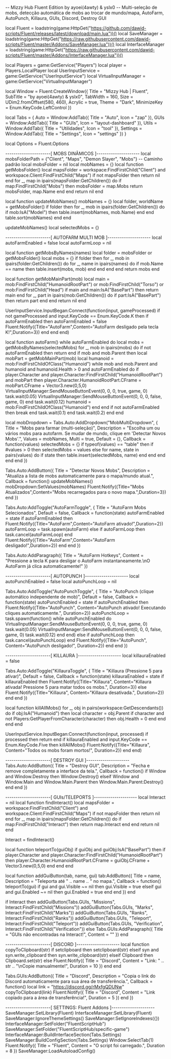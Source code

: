 -- Mizzy Hub Fluent Edition by ayoei(4awty) & yslx0
-- Multi-seleção de mobs, detecção automática de mobs ao trocar de mundo/mapa, AutoFarm, AutoPunch, Killaura, GUIs, Discord, Destroy GUI

local Fluent = loadstring(game:HttpGet("https://github.com/dawid-scripts/Fluent/releases/latest/download/main.lua"))()
local SaveManager = loadstring(game:HttpGet("https://raw.githubusercontent.com/dawid-scripts/Fluent/master/Addons/SaveManager.lua"))()
local InterfaceManager = loadstring(game:HttpGet("https://raw.githubusercontent.com/dawid-scripts/Fluent/master/Addons/InterfaceManager.lua"))()

local Players = game:GetService("Players")
local player = Players.LocalPlayer
local UserInputService = game:GetService("UserInputService")
local VirtualInputManager = game:GetService("VirtualInputManager")

local Window = Fluent:CreateWindow({
    Title = "Mizzy Hub | Fluent",
    SubTitle = "by ayoei(4awty) & yslx0",
    TabWidth = 160,
    Size = UDim2.fromOffset(580, 460),
    Acrylic = true,
    Theme = "Dark",
    MinimizeKey = Enum.KeyCode.LeftControl
})

local Tabs = {
    Auto = Window:AddTab({ Title = "Auto", Icon = "zap" }),
    GUIs = Window:AddTab({ Title = "GUIs", Icon = "layout-dashboard" }),
    Utils = Window:AddTab({ Title = "Utilidades", Icon = "tool" }),
    Settings = Window:AddTab({ Title = "Settings", Icon = "settings" })
}

local Options = Fluent.Options

----------------------[ MOBS DINÂMICOS ]---------------------
local mobsFolderPath = {"Client", "Maps", "Demon Slayer", "Mobs"} -- Caminho padrão
local mobsFolder = nil
local mobNames = {}
local function getMobsFolder()
    local mapsFolder = workspace:FindFirstChild("Client") and workspace.Client:FindFirstChild("Maps")
    if not mapsFolder then return nil end
    for _, map in ipairs(mapsFolder:GetChildren()) do
        if map:FindFirstChild("Mobs") then
            mobsFolder = map.Mobs
            return mobsFolder, map.Name
        end
    end
    return nil
end

local function updateMobNames()
    mobNames = {}
    local folder, worldName = getMobsFolder()
    if folder then
        for _, mob in ipairs(folder:GetChildren()) do
            if mob:IsA("Model") then
                table.insert(mobNames, mob.Name)
            end
        end
        table.sort(mobNames)
    end
end

updateMobNames()
local selectedMobs = {}

----------------------[ AUTOFARM MULTI MOB ]---------------------
local autoFarmEnabled = false
local autoFarmLoop = nil

local function getMobsByNames(names)
    local folder = mobsFolder or getMobsFolder()
    local mobs = {}
    if folder then
        for _, mob in ipairs(folder:GetChildren()) do
            for _, name in ipairs(names) do
                if mob.Name == name then
                    table.insert(mobs, mob)
                end
            end
        end
    end
    return mobs
end

local function getMobMainPart(mob)
    local main = mob:FindFirstChild("HumanoidRootPart") or mob:FindFirstChild("Torso") or mob:FindFirstChild("Head")
    if main and main:IsA("BasePart") then return main end
    for _, part in ipairs(mob:GetChildren()) do
        if part:IsA("BasePart") then return part end
    end
    return nil
end

UserInputService.InputBegan:Connect(function(input, gameProcessed)
    if not gameProcessed and input.KeyCode == Enum.KeyCode.K then
        if autoFarmEnabled then
            autoFarmEnabled = false
            Fluent:Notify({Title="AutoFarm",Content="AutoFarm desligado pela tecla K!",Duration=3})
        end
    end
end)

local function autoFarm()
    while autoFarmEnabled do
        local mobs = getMobsByNames(selectedMobs)
        for _, mob in ipairs(mobs) do
            if not autoFarmEnabled then return end
            if mob and mob.Parent then
                local mobPart = getMobMainPart(mob)
                local humanoid = mob:FindFirstChildOfClass("Humanoid")
                while mob and mob.Parent and humanoid and humanoid.Health > 0 and autoFarmEnabled do
                    if player.Character and player.Character:FindFirstChild("HumanoidRootPart") and mobPart then
                        player.Character.HumanoidRootPart.CFrame = mobPart.CFrame + Vector3.new(0,5,0)
                        VirtualInputManager:SendMouseButtonEvent(0, 0, 0, true, game, 0)
                        task.wait(0.05)
                        VirtualInputManager:SendMouseButtonEvent(0, 0, 0, false, game, 0)
                    end
                    task.wait(0.12)
                    humanoid = mob:FindFirstChildOfClass("Humanoid")
                end
            end
            if not autoFarmEnabled then break end
            task.wait(0.1)
        end
        task.wait(0.2)
    end
end

local mobDropdown = Tabs.Auto:AddDropdown("MobMultiDropdown", {
    Title = "Mobs para farmar (multi-seleção)",
    Description = "Escolha um ou vários mobs para autofarm. Se mudar de mundo, clique em 'Detectar Novos Mobs'.",
    Values = mobNames,
    Multi = true,
    Default = {},
    Callback = function(values)
        selectedMobs = {}
        if typeof(values) == "table" then
            if #values > 0 then
                selectedMobs = values
            else
                for name, state in pairs(values) do
                    if state then table.insert(selectedMobs, name) end
                end
            end
        end
    end
})

Tabs.Auto:AddButton({
    Title = "Detectar Novos Mobs",
    Description = "Atualiza a lista de mobs automaticamente para o mapa/mundo atual.",
    Callback = function()
        updateMobNames()
        mobDropdown:SetValues(mobNames)
        Fluent:Notify({Title="Mobs Atualizados",Content="Mobs recarregados para o novo mapa.",Duration=3})
    end
})

Tabs.Auto:AddToggle("AutoFarmToggle", {
    Title = "AutoFarm Mobs Selecionados",
    Default = false,
    Callback = function(state)
        autoFarmEnabled = state
        if autoFarmEnabled then
            Fluent:Notify({Title="AutoFarm",Content="AutoFarm ativado!",Duration=2})
            autoFarmLoop = task.spawn(autoFarm)
        else
            if autoFarmLoop then
                task.cancel(autoFarmLoop)
            end
            Fluent:Notify({Title="AutoFarm",Content="AutoFarm desligado!",Duration=2})
        end
    end
})

Tabs.Auto:AddParagraph({
    Title = "AutoFarm Hotkeys",
    Content = "Pressione a tecla K para desligar o AutoFarm instantaneamente.\nO AutoFarm já clica automaticamente!"
})

----------------------[ AUTOPUNCH ]---------------------
local autoPunchEnabled = false
local autoPunchLoop = nil

Tabs.Auto:AddToggle("AutoPunchToggle", {
    Title = "AutoPunch (clique automático independente de mob)",
    Default = false,
    Callback = function(state)
        autoPunchEnabled = state
        if autoPunchEnabled then
            Fluent:Notify({Title="AutoPunch", Content="AutoPunch ativado! Executando cliques automaticamente.", Duration=2})
            autoPunchLoop = task.spawn(function()
                while autoPunchEnabled do
                    VirtualInputManager:SendMouseButtonEvent(0, 0, 0, true, game, 0)
                    task.wait(0.05)
                    VirtualInputManager:SendMouseButtonEvent(0, 0, 0, false, game, 0)
                    task.wait(0.12)
                end
            end)
        else
            if autoPunchLoop then
                task.cancel(autoPunchLoop)
            end
            Fluent:Notify({Title="AutoPunch", Content="AutoPunch desligado!", Duration=2})
        end
    end
})

----------------------[ KILLAURA ]---------------------
local killauraEnabled = false

Tabs.Auto:AddToggle("KillauraToggle", {
    Title = "Killaura (Pressione 5 para ativar)",
    Default = false,
    Callback = function(state)
        killauraEnabled = state
        if killauraEnabled then
            Fluent:Notify({Title="Killaura", Content="Killaura ativada! Pressione 5 para matar todos os mobs.", Duration=3})
        else
            Fluent:Notify({Title="Killaura", Content="Killaura desativada.", Duration=2})
        end
    end
})

local function killAllMobs()
    for _, obj in pairs(workspace:GetDescendants()) do
        if obj:IsA("Humanoid") then
            local character = obj.Parent
            if character and not Players:GetPlayerFromCharacter(character) then
                obj.Health = 0
            end
        end
    end
end

UserInputService.InputBegan:Connect(function(input, processed)
    if processed then return end
    if killauraEnabled and input.KeyCode == Enum.KeyCode.Five then
        killAllMobs()
        Fluent:Notify({Title="Killaura", Content="Todos os mobs foram mortos!", Duration=2})
    end
end)

----------------------[ DESTROY GUI ]---------------------
Tabs.Auto:AddButton({
    Title = "Destroy GUI",
    Description = "Fecha e remove completamente a interface da tela.",
    Callback = function()
        if Window and Window.Destroy then
            Window:Destroy()
        elseif Window and Window.Main and Window.Main.Parent then
            Window.Main.Parent:Destroy()
        end
    end
})

----------------------[ GUIs/TELEPORTS ]---------------------
local Interact = nil
local function findInteract()
    local mapsFolder = workspace:FindFirstChild("Client") and workspace.Client:FindFirstChild("Maps")
    if not mapsFolder then return nil end
    for _, map in ipairs(mapsFolder:GetChildren()) do
        if map:FindFirstChild("Interact") then
            return map.Interact
        end
    end
    return nil
end

Interact = findInteract()

local function teleportTo(guiObj)
    if guiObj and guiObj:IsA("BasePart") then
        if player.Character and player.Character:FindFirstChild("HumanoidRootPart") then
            player.Character.HumanoidRootPart.CFrame = guiObj.CFrame + Vector3.new(0,5,0)
        end
    end
end

local function addGuiButton(tab, name, gui)
    tab:AddButton({
        Title = name,
        Description = "Teleporta até " .. name .. " no mapa.",
        Callback = function()
            teleportTo(gui)
            if gui and gui.Visible ~= nil then
                gui.Visible = true
            elseif gui and gui.Enabled ~= nil then
                gui.Enabled = true
            end
        end
    })
end

if Interact then
    addGuiButton(Tabs.GUIs, "Missions", Interact:FindFirstChild("Missions"))
    addGuiButton(Tabs.GUIs, "Marks", Interact:FindFirstChild("Marks"))
    addGuiButton(Tabs.GUIs, "Ranks", Interact:FindFirstChild("Ranks"))
    addGuiButton(Tabs.GUIs, "Teleport", Interact:FindFirstChild("Teleport"))
    addGuiButton(Tabs.GUIs, "Verification", Interact:FindFirstChild("Verification"))
else
    Tabs.GUIs:AddParagraph({ Title = "GUIs não encontradas na Interact!", Content = "" })
end

----------------------[ DISCORD ]---------------------
local function copyToClipboard(str)
    if setclipboard then
        setclipboard(str)
    elseif syn and syn.write_clipboard then
        syn.write_clipboard(str)
    elseif Clipboard then
        Clipboard.set(str)
    else
        Fluent:Notify({
            Title = "Discord",
            Content = "Link: " .. str .. "\nCopie manualmente!",
            Duration = 10
        })
    end
end

Tabs.GUIs:AddButton({
    Title = "Discord",
    Description = "Copia o link do Discord automaticamente para sua área de transferência.",
    Callback = function()
        local link = "https://discord.gg/rMxfgQDUNw"
        copyToClipboard(link)
        Fluent:Notify({
            Title = "Discord",
            Content = "Link copiado para a área de transferência!",
            Duration = 5
        })
    end
})

----------------------[ SETTINGS: Fluent Addons ]---------------------
SaveManager:SetLibrary(Fluent)
InterfaceManager:SetLibrary(Fluent)
SaveManager:IgnoreThemeSettings()
SaveManager:SetIgnoreIndexes({})
InterfaceManager:SetFolder("FluentScriptHub")
SaveManager:SetFolder("FluentScriptHub/specific-game")
InterfaceManager:BuildInterfaceSection(Tabs.Settings)
SaveManager:BuildConfigSection(Tabs.Settings)
Window:SelectTab(1)
Fluent:Notify({
    Title = "Fluent",
    Content = "O script foi carregado.",
    Duration = 8
})
SaveManager:LoadAutoloadConfig()
